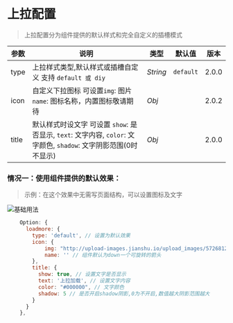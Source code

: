 # 上拉配置
> 上拉配置分为组件提供的默认样式和完全自定义的插槽模式

| 参数 | 说明 | 类型 | 默认值 | 版本 |
| --- | --- | --- | --- | --- |
| type | 上拉样式类型,默认样式或插槽自定义 支持 `default 或 diy`  | _String_ | `default` | 2.0.0 |    
| icon | 自定义下拉图标 可设置`img`: 图片 `name`: 图标名称，内置图标敬请期待 | _Obj_ |  | 2.0.2 |    
| title | 默认样式时设文字  可设置 `show`: 是否显示, `text`: 文字内容, `color`: 文字颜色, `shadow`: 文字阴影范围(0时不显示)  | _Obj_ |  | 2.0.0 |  

### 情况一：使用组件提供的默认效果：
> 示例：在这个效果中无需写页面结构，可以设置图标及文字

![基础用法](https://raw.githubusercontent.com/wzs28150/coolui-scroller/web/images/loadmore1.jpg)
```js
    Option: {
      loadmore: {
        type: 'default', // 设置为默认效果
        icon: {
            img: "http://upload-images.jianshu.io/upload_images/5726812-95bd7570a25bd4ee.gif", // 设置加载的图标
            name: '' // 组件默认为down一个可旋转的箭头
        },
        title: {
          show: true, // 设置文字是否显示
          text: '上拉加载', // 设置文字内容
          color: "#000000", // 文字颜色
          shadow: 5 // 是否开启shadow阴影,0为不开启,数值越大阴影范围越大
        }
      }
    },
```
